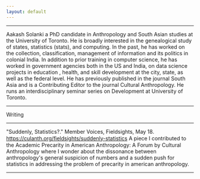 ```yaml
---
layout: default
---
```


* * *
Aakash Solanki a PhD candidate in Anthropology and South Asian studies at the University of
Toronto. He is broadly interested in the genealogical study of states, statistics (stats), and
computing. In the past, he has worked on the collection, classification, management of
information and its politics in colonial India. In addition to prior training in computer
science, he has worked in government agencies both in the US and India, on data science
projects in education , health, and skill development at the city, state, as well as the federal
level. He has previously published in the journal South Asia and is a Contributing Editor to
the journal Cultural Anthropology. He runs an interdisciplinary seminar series on
Development at University of Toronto.
* * *



Writing
* * *
"Suddenly, Statistics?." Member Voices, Fieldsights, May 18. https://culanth.org/ﬁeldsights/suddenly-statistics
 A piece I contributed to the Academic Precarity in American Anthropology: A Forum
 by Cultural Anthropology where I wonder about the dissonance between anthropology's general suspicion of numbers and a sudden push for statistics in addressing the problem of precarity in american anthropology.

* * *